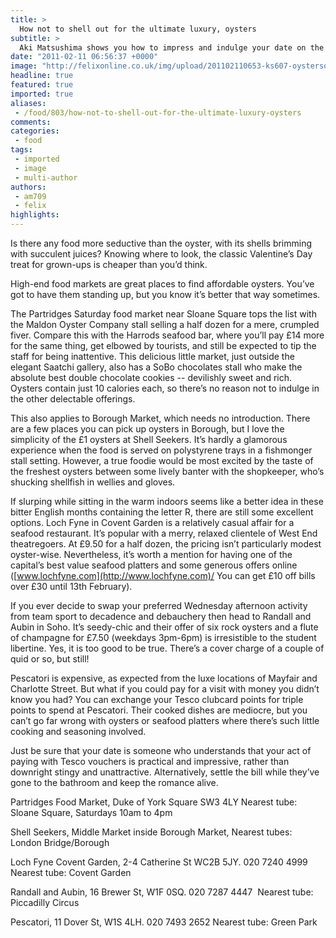 ```yaml
---
title: >
  How not to shell out for the ultimate luxury, oysters
subtitle: >
  Aki Matsushima shows you how to impress and indulge your date on the cheap
date: "2011-02-11 06:56:37 +0000"
image: "http://felixonline.co.uk/img/upload/201102110653-ks607-oysterso.jpg"
headline: true
featured: true
imported: true
aliases:
 - /food/803/how-not-to-shell-out-for-the-ultimate-luxury-oysters
comments:
categories:
 - food
tags:
 - imported
 - image
 - multi-author
authors:
 - am709
 - felix
highlights:
---
```


Is there any food more seductive than the oyster, with its shells brimming with succulent juices? Knowing where to look, the classic Valentine’s Day treat for grown-ups is cheaper than you’d think.

High-end food markets are great places to find affordable oysters. You’ve got to have them standing up, but you know it’s better that way sometimes.

The Partridges Saturday food market near Sloane Square tops the list with the Maldon Oyster Company stall selling a half dozen for a mere, crumpled fiver. Compare this with the Harrods seafood bar, where you’ll pay £14 more for the same thing, get elbowed by tourists, and still be expected to tip the staff for being inattentive. This delicious little market, just outside the elegant Saatchi gallery, also has a SoBo chocolates stall who make the absolute best double chocolate cookies -- devilishly sweet and rich. Oysters contain just 10 calories each, so there’s no reason not to indulge in the other delectable offerings.

This also applies to Borough Market, which needs no introduction. There are a few places you can pick up oysters in Borough, but I love the simplicity of the £1 oysters at Shell Seekers. It’s hardly a glamorous experience when the food is served on polystyrene trays in a fishmonger stall setting. However, a true foodie would be most excited by the taste of the freshest oysters between some lively banter with the shopkeeper, who’s shucking shellfish in wellies and gloves.

If slurping while sitting in the warm indoors seems like a better idea in these bitter English months containing the letter R, there are still some excellent options. Loch Fyne in Covent Garden is a relatively casual affair for a seafood restaurant. It’s popular with a merry, relaxed clientele of West End theatregoers. At £9.50 for a half dozen, the pricing isn’t particularly modest oyster-wise. Nevertheless, it’s worth a mention for having one of the capital’s best value seafood platters and some generous offers online ([www.lochfyne.com](http://www.lochfyne.com)/ You can get £10 off bills over £30 until 13th February).

If you ever decide to swap your preferred Wednesday afternoon activity from team sport to decadence and debauchery then head to Randall and Aubin in Soho. It’s seedy-chic and their offer of six rock oysters and a flute of champagne for £7.50 (weekdays 3pm-6pm) is irresistible to the student libertine. Yes, it is too good to be true. There’s a cover charge of a couple of quid or so, but still!

Pescatori is expensive, as expected from the luxe locations of Mayfair and Charlotte Street. But what if you could pay for a visit with money you didn’t know you had? You can exchange your Tesco clubcard points for triple points to spend at Pescatori. Their cooked dishes are mediocre, but you can’t go far wrong with oysters or seafood platters where there’s such little cooking and seasoning involved.

Just be sure that your date is someone who understands that your act of paying with Tesco vouchers is practical and impressive, rather than downright stingy and unattractive. Alternatively, settle the bill while they’ve gone to the bathroom and keep the romance alive.

Partridges Food Market, Duke of York Square SW3 4LY Nearest tube: Sloane Square, Saturdays 10am to 4pm

Shell Seekers, Middle Market inside Borough Market, Nearest tubes: London Bridge/Borough

Loch Fyne Covent Garden, 2-4 Catherine St WC2B 5JY. 020 7240 4999 Nearest tube: Covent Garden

Randall and Aubin, 16 Brewer St, W1F 0SQ. 020 7287 4447 ‎ Nearest tube: Piccadilly Circus

Pescatori, 11 Dover St, W1S 4LH. 020 7493 2652 Nearest tube: Green Park
